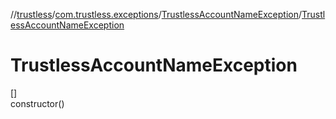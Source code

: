 //[trustless](../../../index.md)/[com.trustless.exceptions](../index.md)/[TrustlessAccountNameException](index.md)/[TrustlessAccountNameException](-trustless-account-name-exception.md)

# TrustlessAccountNameException

[]\
constructor()
